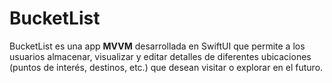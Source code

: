# BucketList
BucketList es una app **MVVM** desarrollada en SwiftUI que permite a los usuarios almacenar, visualizar y editar detalles de diferentes ubicaciones (puntos de interés, destinos, etc.) que desean visitar o explorar en el futuro.

